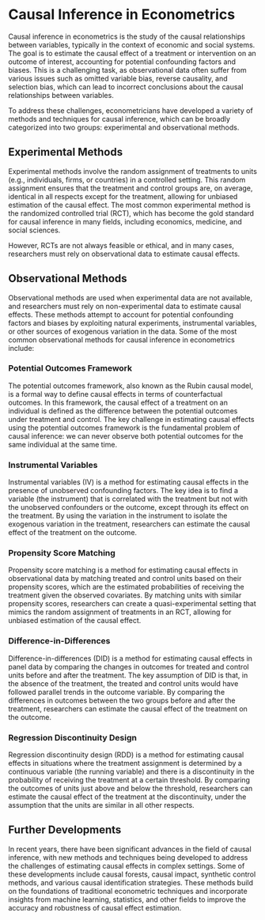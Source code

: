 # Causal Inference in Econometrics

Causal inference in econometrics is the study of the causal relationships between variables, typically in the context of economic and social systems. The goal is to estimate the causal effect of a treatment or intervention on an outcome of interest, accounting for potential confounding factors and biases. This is a challenging task, as observational data often suffer from various issues such as omitted variable bias, reverse causality, and selection bias, which can lead to incorrect conclusions about the causal relationships between variables.

To address these challenges, econometricians have developed a variety of methods and techniques for causal inference, which can be broadly categorized into two groups: experimental and observational methods.

## Experimental Methods

Experimental methods involve the random assignment of treatments to units (e.g., individuals, firms, or countries) in a controlled setting. This random assignment ensures that the treatment and control groups are, on average, identical in all respects except for the treatment, allowing for unbiased estimation of the causal effect. The most common experimental method is the randomized controlled trial (RCT), which has become the gold standard for causal inference in many fields, including economics, medicine, and social sciences.

However, RCTs are not always feasible or ethical, and in many cases, researchers must rely on observational data to estimate causal effects.

## Observational Methods

Observational methods are used when experimental data are not available, and researchers must rely on non-experimental data to estimate causal effects. These methods attempt to account for potential confounding factors and biases by exploiting natural experiments, instrumental variables, or other sources of exogenous variation in the data. Some of the most common observational methods for causal inference in econometrics include:

### Potential Outcomes Framework

The potential outcomes framework, also known as the Rubin causal model, is a formal way to define causal effects in terms of counterfactual outcomes. In this framework, the causal effect of a treatment on an individual is defined as the difference between the potential outcomes under treatment and control. The key challenge in estimating causal effects using the potential outcomes framework is the fundamental problem of causal inference: we can never observe both potential outcomes for the same individual at the same time.

### Instrumental Variables

Instrumental variables (IV) is a method for estimating causal effects in the presence of unobserved confounding factors. The key idea is to find a variable (the instrument) that is correlated with the treatment but not with the unobserved confounders or the outcome, except through its effect on the treatment. By using the variation in the instrument to isolate the exogenous variation in the treatment, researchers can estimate the causal effect of the treatment on the outcome.

### Propensity Score Matching

Propensity score matching is a method for estimating causal effects in observational data by matching treated and control units based on their propensity scores, which are the estimated probabilities of receiving the treatment given the observed covariates. By matching units with similar propensity scores, researchers can create a quasi-experimental setting that mimics the random assignment of treatments in an RCT, allowing for unbiased estimation of the causal effect.

### Difference-in-Differences

Difference-in-differences (DID) is a method for estimating causal effects in panel data by comparing the changes in outcomes for treated and control units before and after the treatment. The key assumption of DID is that, in the absence of the treatment, the treated and control units would have followed parallel trends in the outcome variable. By comparing the differences in outcomes between the two groups before and after the treatment, researchers can estimate the causal effect of the treatment on the outcome.

### Regression Discontinuity Design

Regression discontinuity design (RDD) is a method for estimating causal effects in situations where the treatment assignment is determined by a continuous variable (the running variable) and there is a discontinuity in the probability of receiving the treatment at a certain threshold. By comparing the outcomes of units just above and below the threshold, researchers can estimate the causal effect of the treatment at the discontinuity, under the assumption that the units are similar in all other respects.

## Further Developments

In recent years, there have been significant advances in the field of causal inference, with new methods and techniques being developed to address the challenges of estimating causal effects in complex settings. Some of these developments include causal forests, causal impact, synthetic control methods, and various causal identification strategies. These methods build on the foundations of traditional econometric techniques and incorporate insights from machine learning, statistics, and other fields to improve the accuracy and robustness of causal effect estimation.
